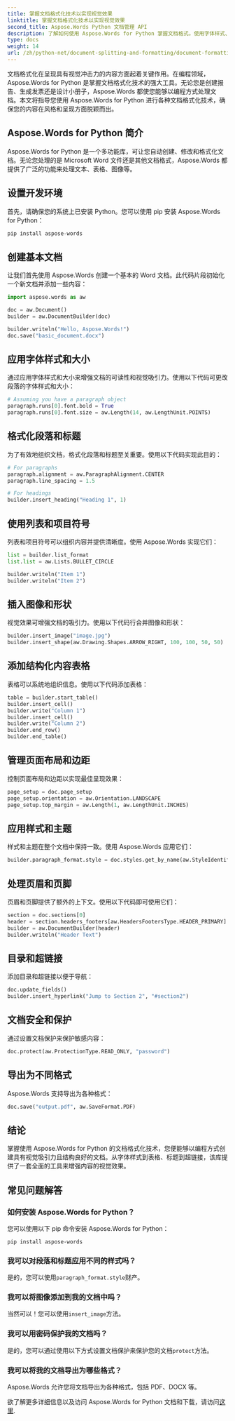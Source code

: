 ```yaml
---
title: 掌握文档格式化技术以实现视觉效果
linktitle: 掌握文档格式化技术以实现视觉效果
second_title: Aspose.Words Python 文档管理 API
description: 了解如何使用 Aspose.Words for Python 掌握文档格式。使用字体样式、表格、图像等创建具有视觉吸引力的文档。带有代码示例的分步指南。
type: docs
weight: 14
url: /zh/python-net/document-splitting-and-formatting/document-formatting-techniques/
---
```

文档格式化在呈现具有视觉冲击力的内容方面起着关键作用。在编程领域，Aspose.Words for Python 是掌握文档格式化技术的强大工具。无论您是创建报告、生成发票还是设计小册子，Aspose.Words 都使您能够以编程方式处理文档。本文将指导您使用 Aspose.Words for Python 进行各种文档格式化技术，确保您的内容在风格和呈现方面脱颖而出。

## Aspose.Words for Python 简介

Aspose.Words for Python 是一个多功能库，可让您自动创建、修改和格式化文档。无论您处理的是 Microsoft Word 文件还是其他文档格式，Aspose.Words 都提供了广泛的功能来处理文本、表格、图像等。

## 设置开发环境

首先，请确保您的系统上已安装 Python。您可以使用 pip 安装 Aspose.Words for Python：

```python
pip install aspose-words
```

## 创建基本文档

让我们首先使用 Aspose.Words 创建一个基本的 Word 文档。此代码片段初始化一个新文档并添加一些内容：

```python
import aspose.words as aw

doc = aw.Document()
builder = aw.DocumentBuilder(doc)

builder.writeln("Hello, Aspose.Words!")
doc.save("basic_document.docx")
```

## 应用字体样式和大小

通过应用字体样式和大小来增强文档的可读性和视觉吸引力。使用以下代码可更改段落的字体样式和大小：

```python
# Assuming you have a paragraph object
paragraph.runs[0].font.bold = True
paragraph.runs[0].font.size = aw.Length(14, aw.LengthUnit.POINTS)
```

## 格式化段落和标题

为了有效地组织文档，格式化段落和标题至关重要。使用以下代码实现此目的：

```python
# For paragraphs
paragraph.alignment = aw.ParagraphAlignment.CENTER
paragraph.line_spacing = 1.5

# For headings
builder.insert_heading("Heading 1", 1)
```

## 使用列表和项目符号

列表和项目符号可以组织内容并提供清晰度。使用 Aspose.Words 实现它们：

```python
list = builder.list_format
list.list = aw.Lists.BULLET_CIRCLE

builder.writeln("Item 1")
builder.writeln("Item 2")
```

## 插入图像和形状

视觉效果可增强文档的吸引力。使用以下代码行合并图像和形状：

```python
builder.insert_image("image.jpg")
builder.insert_shape(aw.Drawing.Shapes.ARROW_RIGHT, 100, 100, 50, 50)
```

## 添加结构化内容表格

表格可以系统地组织信息。使用以下代码添加表格：

```python
table = builder.start_table()
builder.insert_cell()
builder.write("Column 1")
builder.insert_cell()
builder.write("Column 2")
builder.end_row()
builder.end_table()
```

## 管理页面布局和边距

控制页面布局和边距以实现最佳呈现效果：

```python
page_setup = doc.page_setup
page_setup.orientation = aw.Orientation.LANDSCAPE
page_setup.top_margin = aw.Length(1, aw.LengthUnit.INCHES)
```

## 应用样式和主题

样式和主题在整个文档中保持一致。使用 Aspose.Words 应用它们：

```python
builder.paragraph_format.style = doc.styles.get_by_name(aw.StyleIdentifier.TITLE)
```

## 处理页眉和页脚

页眉和页脚提供了额外的上下文。使用以下代码即可使用它们：

```python
section = doc.sections[0]
header = section.headers_footers[aw.HeadersFootersType.HEADER_PRIMARY]
builder = aw.DocumentBuilder(header)
builder.writeln("Header Text")
```

## 目录和超链接

添加目录和超链接以便于导航：

```python
doc.update_fields()
builder.insert_hyperlink("Jump to Section 2", "#section2")
```

## 文档安全和保护

通过设置文档保护来保护敏感内容：

```python
doc.protect(aw.ProtectionType.READ_ONLY, "password")
```

## 导出为不同格式

Aspose.Words 支持导出为各种格式：

```python
doc.save("output.pdf", aw.SaveFormat.PDF)
```

## 结论

掌握使用 Aspose.Words for Python 的文档格式化技术，您便能够以编程方式创建具有视觉吸引力且结构良好的文档。从字体样式到表格、标题到超链接，该库提供了一套全面的工具来增强内容的视觉效果。

## 常见问题解答

### 如何安装 Aspose.Words for Python？
您可以使用以下 pip 命令安装 Aspose.Words for Python：
```
pip install aspose-words
```

### 我可以对段落和标题应用不同的样式吗？
是的，您可以使用`paragraph_format.style`财产。

### 我可以将图像添加到我的文档中吗？
当然可以！您可以使用`insert_image`方法。

### 我可以用密码保护我的文档吗？
是的，您可以通过使用以下方式设置文档保护来保护您的文档`protect`方法。

### 我可以将我的文档导出为哪些格式？
Aspose.Words 允许您将文档导出为各种格式，包括 PDF、DOCX 等。

欲了解更多详细信息以及访问 Aspose.Words for Python 文档和下载，请访问[这里](https://reference.aspose.com/words/python-net/).